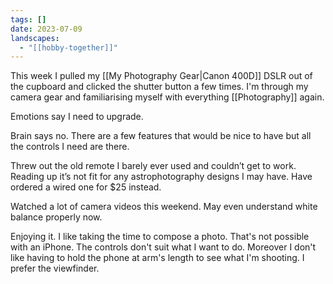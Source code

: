 ```yaml
---
tags: []
date: 2023-07-09
landscapes:
  - "[[hobby-together]]"
---
```

This week I pulled my [[My Photography Gear|Canon 400D]] DSLR out of the cupboard and clicked the shutter button a few times. I'm through my camera gear and familiarising myself with everything [[Photography]] again.

Emotions say I need to upgrade.

Brain says no. There are a few features that would be nice to have but all the controls I need are there.

Threw out the old remote I barely ever used and couldn’t get to work. Reading up it’s not fit for any astrophotography designs I may have. Have ordered a wired one for $25 instead.

Watched a lot of camera videos this weekend. May even understand white balance properly now.

Enjoying it. I like taking the time to compose a photo. That's not possible with an iPhone. The controls don't suit what I want to do. Moreover I don't like having to hold the phone at arm's length to see what I'm shooting. I prefer the viewfinder.
